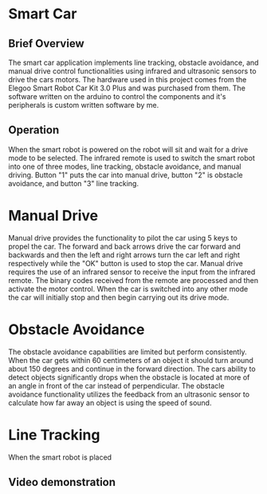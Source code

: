 # Smart Car

## Brief Overview
The smart car application implements line tracking, obstacle avoidance, and manual drive control functionalities using infrared and ultrasonic sensors to drive the cars motors. The hardware used in this project comes from the Elegoo Smart Robot Car Kit 3.0 Plus and was purchased from them. The software written on the arduino to control the components and it's peripherals is custom written software by me. 

## Operation 
When the smart robot is powered on the robot will sit and wait for a drive mode to be selected. The infrared remote is used to switch the smart robot into one of three modes, line tracking, obstacle avoidance, and manual driving. Button "1" puts the car into manual drive, button "2" is obstacle avoidance, and button "3" line tracking. 

# Manual Drive
Manual drive provides the functionality to pilot the car using 5 keys to propel the car. The forward and back arrows drive the car forward and backwards and then the left and right arrows turn the car left and right respectively while the "OK" button is used to stop the car. Manual drive requires the use of an infrared sensor to receive the input from the infrared remote. The binary codes received from the remote are processed and then activate the motor control. When the car is switched into any other mode the car will initially stop and then begin carrying out its drive mode. 

# Obstacle Avoidance
The obstacle avoidance capabilities are limited but perform consistently. When the car gets within 60 centimeters of an object it should turn around about 150 degrees and continue in the forward direction. The cars ability to detect objects significantly drops when the obstacle is located at more of an angle in front of the car instead of perpendicular. The obstacle avoidance functionality utilizes the feedback from an ultrasonic sensor to calculate how far away an object is using the speed of sound. 

# Line Tracking
When the smart robot is placed  

## Video demonstration

